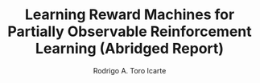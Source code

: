 ---
paperId: 72
author: Rodrigo A. Toro Icarte
publicationauthor: Toro Icarte, R. A.
title: Learning Reward Machines for Partially Observable Reinforcement Learning (Abridged Report)
pdf: Poster_Toro_Rodrigo.pdf
poster: --
alt: --
type: Poster
topic: FAT
link: --
conference: neurips
year: 2019
tags: neurips-2019
location: Vancouver, Canada
---